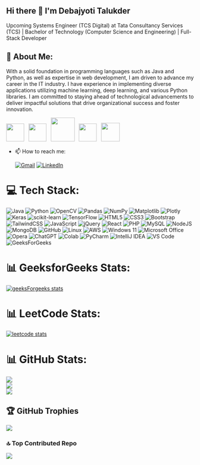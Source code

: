 ## Hi there 👋 I'm Debajyoti Talukder

Upcoming Systems Engineer (TCS Digital) at Tata Consultancy Services (TCS) | Bachelor of Technology (Computer Science and Engineering) | Full-Stack Developer

<h2>💫 About Me: </h2>


With a solid foundation in programming languages such as Java and Python, as well as expertise in web development, I am driven to advance my career in the IT industry. I have experience in implementing diverse applications utilizing machine learning, deep learning, and various Python libraries. I am committed to staying ahead of technological advancements to deliver impactful solutions that drive organizational success and foster innovation. 

<p><a href ="https://drive.google.com/file/d/1AOWUeriQLTpYrJ1Gf8AU6En71ykninMd/view?usp=sharing"><img src="https://github.com/user-attachments/assets/ee1ef23e-0331-48ff-b022-601f0eeae554" width="48"></a> &nbsp;
  <a href ="https://www.credly.com/users/debajyoti-talukder"><img src="https://github.com/user-attachments/assets/c3f11c6b-c52c-4e7a-b5d5-dd078f29b7c9" width="48"></a> &nbsp;
  <a href ="https://drive.google.com/file/d/1L2fxCiSQdxPPxYCmBVNKxHlYjduEjKWs/view?usp=sharing"><img src="https://github.com/user-attachments/assets/13ee87b1-fea2-4196-8691-e4f24ce479b7" width="64"></a> &nbsp;
  <a href ="https://www.geeksforgeeks.org/user/debajyotitalukder2001/"><img src="https://github.com/user-attachments/assets/6cb0e1e6-860a-458d-a4c3-6c7a7296e8a3" width="48"></a> &nbsp;
<a href ="https://leetcode.com/u/DebajyotiTalukder2001/"><img src="https://github.com/user-attachments/assets/60458363-abcd-4fbc-a786-ee23ac97ca04" width="50"></a></p>

  

- 📫 How to reach me: <br> 


  [![Gmail](https://img.shields.io/badge/Gmail-D14836?logo=gmail&logoColor=white)](mailto:debojyoti.talukder.2017@gmail.com)
  [![LinkedIn](https://img.shields.io/badge/linkedin-%230077B5.svg?logo=linkedin&logoColor=white)](https://in.linkedin.com/in/debajyoti-talukder)
  
  
<!--
**DebajyotiTalukder2001/DebajyotiTalukder2001** is a ✨ _special_ ✨ repository because its `README.md` (this file) appears on your GitHub profile.

Here are some ideas to get you started:

- 🔭 I’m currently working on ...
- 🌱 I’m currently learning Full-Stack Development
- 👯 I’m looking to collaborate on ...
- 🤔 I’m looking for help with ...
- 💬 Ask me about ...
- 📫 How to reach me: ...
- 😄 Pronouns: ...
- ⚡ Fun fact: ...
-->


# 💻 Tech Stack:
![Java](https://img.shields.io/badge/java-%23ED8B00.svg?style=plastic&logo=openjdk&logoColor=white) ![Python](https://img.shields.io/badge/python-3670A0?style=plastic&logo=python&logoColor=ffdd54) ![OpenCV](https://img.shields.io/badge/opencv-%23white.svg?style=plastic&logo=opencv&logoColor=white)  ![Pandas](https://img.shields.io/badge/pandas-%23150458.svg?style=plastic&logo=pandas&logoColor=white) ![NumPy](https://img.shields.io/badge/numpy-%23013243.svg?style=plastic&logo=numpy&logoColor=white) ![Matplotlib](https://img.shields.io/badge/Matplotlib-%23ffffff.svg?style=plastic&logo=Matplotlib&logoColor=black) ![Plotly](https://img.shields.io/badge/Plotly-%233F4F75.svg?style=plastic&logo=plotly&logoColor=white) ![Keras](https://img.shields.io/badge/Keras-%23D00000.svg?style=plastic&logo=Keras&logoColor=white) ![scikit-learn](https://img.shields.io/badge/scikit--learn-%23F7931E.svg?style=plastic&logo=scikit-learn&logoColor=white) ![TensorFlow](https://img.shields.io/badge/TensorFlow-%23FF6F00.svg?style=plastic&logo=TensorFlow&logoColor=white) ![HTML5](https://img.shields.io/badge/html5-%23E34F26.svg?style=plastic&logo=html5&logoColor=white) ![CSS3](https://img.shields.io/badge/css3-%231572B6.svg?style=plastic&logo=css3&logoColor=white) ![Bootstrap](https://img.shields.io/badge/bootstrap-%238511FA.svg?style=plastic&logo=bootstrap&logoColor=white) ![TailwindCSS](https://img.shields.io/badge/tailwindcss-%2338B2AC.svg?style=plastic&logo=tailwind-css&logoColor=white) ![JavaScript](https://img.shields.io/badge/javascript-%23323330.svg?style=plastic&logo=javascript&logoColor=%23F7DF1E) ![jQuery](https://img.shields.io/badge/jquery-%230769AD.svg?style=plastic&logo=jquery&logoColor=white) ![React](https://img.shields.io/badge/react-%2320232a.svg?style=plastic&logo=react&logoColor=%2361DAFB) ![PHP](https://img.shields.io/badge/php-%23777BB4.svg?style=plastic&logo=php&logoColor=white) ![MySQL](https://img.shields.io/badge/mysql-4479A1.svg?style=plastic&logo=mysql&logoColor=white) ![NodeJS](https://img.shields.io/badge/node.js-6DA55F?style=plastic&logo=node.js&logoColor=white) ![MongoDB](https://img.shields.io/badge/MongoDB-%234ea94b.svg?style=plastic&logo=mongodb&logoColor=white) ![GitHub](https://img.shields.io/badge/github-%23121011.svg?style=plastic&logo=github&logoColor=white) ![Linux](https://img.shields.io/badge/Linux-FCC624?style=plastic&logo=linux&logoColor=black) ![AWS](https://img.shields.io/badge/AWS-%23FF9900.svg?style=plastic&logo=amazon-aws&logoColor=white) ![Windows 11](https://img.shields.io/badge/Windows%2011-%230079d5.svg?style=plastic&logo=Windows%2011&logoColor=white) ![Microsoft Office](https://img.shields.io/badge/Microsoft_Office-D83B01?style=plastic&logo=microsoft-office&logoColor=white) ![Opera](https://img.shields.io/badge/Opera-FF1B2D?style=plastic&logo=Opera&logoColor=white) ![ChatGPT](https://img.shields.io/badge/ChatGPT-74aa9c?style=plastic&logo=openai&logoColor=white) ![Colab](https://img.shields.io/badge/Colab-F9AB00?style=plastic&logo=googlecolab&color=525252) ![PyCharm](https://img.shields.io/badge/pycharm-143?style=plastic&logo=pycharm&logoColor=black&color=black&labelColor=green) ![IntelliJ IDEA](https://img.shields.io/badge/IntelliJIDEA-000000.svg?style=plastic&logo=intellij-idea&logoColor=white) ![VS Code](https://img.shields.io/badge/Visual_Studio_Code-0078D4?style=plastic&logo=visual%20studio%20code&logoColor=white) ![GeeksForGeeks](https://img.shields.io/badge/GeeksforGeeks-gray?style=plastic&logo=geeksforgeeks&logoColor=35914c)  
 
# 📊 GeeksforGeeks Stats: 
[![geeksForgeeks stats](https://geeks-for-geeks-stats-api.vercel.app/?userName=debajyotitalukder2001)](https://www.geeksforgeeks.org/user/debajyotitalukder2001/)

# 📊 LeetCode Stats: 
[![leetcode stats](https://leetcard.jacoblin.cool/DebajyotiTalukder2001)](https://leetcode.com/u/DebajyotiTalukder2001/)

# 📊 GitHub Stats:
![](https://github-readme-stats.vercel.app/api?username=DebajyotiTalukder2001&theme=dark&hide_border=false&include_all_commits=false&count_private=false)<br/>
![](https://github-readme-streak-stats.herokuapp.com/?user=DebajyotiTalukder2001&theme=dark&hide_border=false)<br/>
![](https://github-readme-stats.vercel.app/api/top-langs/?username=DebajyotiTalukder2001&theme=dark&hide_border=false&include_all_commits=false&count_private=false&layout=compact)

## 🏆 GitHub Trophies
![](https://github-profile-trophy.vercel.app/?username=DebajyotiTalukder2001&theme=radical&no-frame=false&no-bg=false&margin-w=4)

### 🔝 Top Contributed Repo
![](https://github-contributor-stats.vercel.app/api?username=DebajyotiTalukder2001&limit=10&theme=dark&combine_all_yearly_contributions=true)

<!-- Proudly created with GPRM ( https://gprm.itsvg.in ) -->
